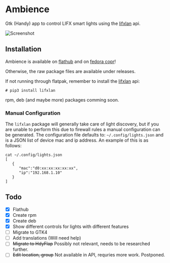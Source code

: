 # Ambience
Gtk (Handy) app to control LIFX smart lights using the [lifxlan](https://github.com/mclarkk/lifxlan) api.

![Screenshot](https://raw.githubusercontent.com/LukaJankovic/Ambience/stable/screenshots/window-full.png)

## Installation
Ambience is available on [flathub](https://flathub.org/apps/details/io.github.lukajankovic.ambience) and on [fedora copr](https://copr.fedorainfracloud.org/coprs/lukajan/Ambience/)!

Otherwise, the raw package files are available under releases.

If not running through flatpak, remember to install the [lifxlan](https://flathub.org/apps/details/io.github.lukajankovic.ambience) api:

```
# pip3 install lifxlan
```

rpm, deb (and maybe more) packages comming soon.

### Manual Configuration
The `lifxlan` package will generally take care of light discovery, but if you are unable to perform this due to firewall rules a manual configuration can be generated. 
The configuration file defaults to: `~/.config/lights.json` and is a JSON list of device mac and ip address. An example of this is as follows:

```
cat ~/.config/lights.json
[
   {
      "mac":"d0:xx:xx:xx:xx:xx",
      "ip":"192.168.1.10"
   }
]
```

## Todo
- [X] Flathub
- [X] Create rpm
- [X] Create deb
- [X] Show different controls for lights with different features
- [ ] Migrate to GTK4
- [ ] Add translations (Will need help)
- [ ] ~~Migrate to HdyFlap~~ Possibly not relevant, needs to be researched further.
- [ ] ~~Edit location, group~~ Not available in API, requries more work. Postponed.
